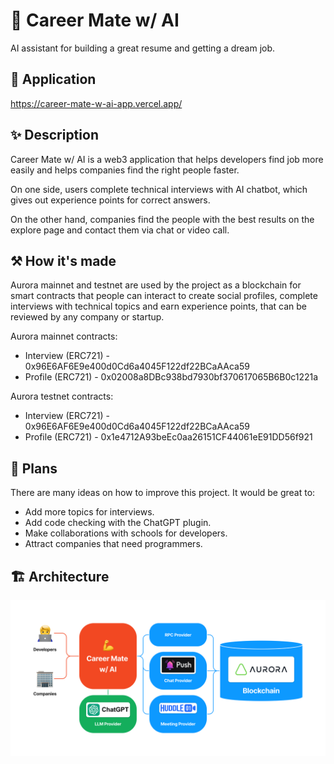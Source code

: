 # 💪 Career Mate w/ AI

AI assistant for building a great resume and getting a dream job.

## 🔗 Application

https://career-mate-w-ai-app.vercel.app/

## ✨ Description

Career Mate w/ AI is a web3 application that helps developers find job more easily and helps companies find the right people faster.

On one side, users complete technical interviews with AI chatbot, which gives out experience points for correct answers.

On the other hand, companies find the people with the best results on the explore page and contact them via chat or video call.

## ⚒️ How it's made

Aurora mainnet and testnet are used by the project as a blockchain for smart contracts that people can interact to create social profiles, complete interviews with technical topics and earn experience points, that can be reviewed by any company or startup.

Aurora mainnet contracts:

- Interview (ERC721) - 0x96E6AF6E9e400d0Cd6a4045F122df22BCaAAca59
- Profile (ERC721) - 0x02008a8DBc938bd7930bf370617065B6B0c1221a

Aurora testnet contracts:

- Interview (ERC721) - 0x96E6AF6E9e400d0Cd6a4045F122df22BCaAAca59
- Profile (ERC721) - 0x1e4712A93beEc0aa26151CF44061eE91DD56f921

## 🚀 Plans

There are many ideas on how to improve this project. It would be great to:

- Add more topics for interviews.
- Add code checking with the ChatGPT plugin.
- Make collaborations with schools for developers.
- Attract companies that need programmers.

## 🏗️ Architecture

![Architecture](/architecture.png)
